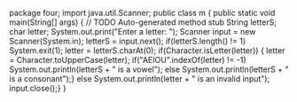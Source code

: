 package four;
import java.util.Scanner;
public class m {
	public static void main(String[] args) {
		// TODO Auto-generated method stub
				String letterS;
				char letter;
				System.out.print("Enter a letter: ");
				Scanner input = new Scanner(System.in);
				letterS = input.next();
				if(letterS.length() != 1)
					System.exit(1);
				letter = letterS.charAt(0);
				if(Character.isLetter(letter))
				{	letter = Character.toUpperCase(letter);
					if("AEIOU".indexOf(letter) != -1)
						System.out.println(letterS + " is a vowel");
					else
						System.out.println(letterS + " is a consonant");}
				else
					System.out.println(letter + " is an invalid input");
				input.close();}
}
